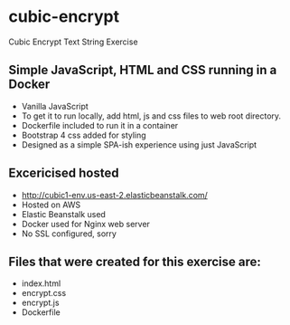 # cubic-encrypt
Cubic Encrypt Text String Exercise

## Simple JavaScript, HTML and CSS running in a Docker
- Vanilla JavaScript
- To get it to run locally, add html, js and css files to web root directory.
- Dockerfile included to run it in a container
- Bootstrap 4 css added for styling
- Designed as a simple SPA-ish experience using just JavaScript

## Excericised hosted
- http://cubic1-env.us-east-2.elasticbeanstalk.com/
- Hosted on AWS
- Elastic Beanstalk used
- Docker used for Nginx web server
- No SSL configured, sorry

## Files that were created for this exercise are:
- index.html
- encrypt.css
- encrypt.js
- Dockerfile
